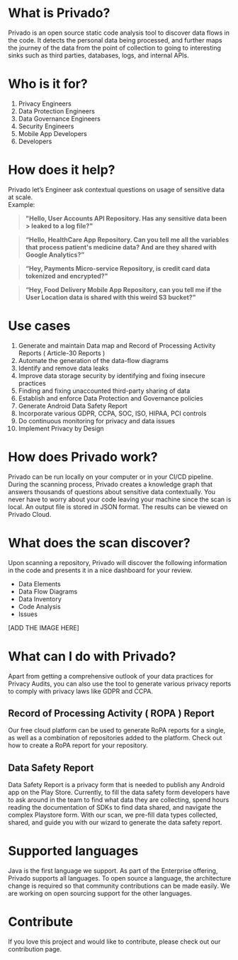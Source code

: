 # What is Privado?
Privado is an open source static code analysis tool to discover data flows in the code. It detects the personal data being processed, and further maps the journey of the data from the point of collection to going to interesting sinks such as third parties, databases, logs, and internal APIs.

# Who is it for?
1.  Privacy Engineers
2.  Data Protection Engineers
3.  Data Governance Engineers
4.  Security Engineers
5.  Mobile App Developers
6.  Developers
    
# How does it help?
Privado let’s Engineer ask contextual questions on usage of sensitive data at scale.  
Example:

> **"Hello, User Accounts API Repository. Has any sensitive data been > leaked to a log file?"**

> **“Hello, HealthCare App Repository. Can you tell me all the variables
> that process patient's medicine data? And are they shared with Google
> Analytics?”**

> **“Hey, Payments Micro-service Repository, is credit card data tokenized
> and encrypted?"**

> **“Hey, Food Delivery Mobile App Repository, can you tell me if the User
> Location data is shared with this weird S3 bucket?"**

# Use cases
1.  Generate and maintain Data map and Record of Processing Activity Reports ( Article-30 Reports )
2.  Automate the generation of the data-flow diagrams
3.  Identify and remove data leaks
4.  Improve data storage security by identifying and fixing insecure practices
5.  Finding and fixing unaccounted third-party sharing of data
6.  Establish and enforce Data Protection and Governance policies
7.  Generate Android Data Safety Report
8.  Incorporate various GDPR, CCPA, SOC, ISO, HIPAA, PCI controls
9.  Do continuous monitoring for privacy and data issues
10.  Implement Privacy by Design
    

# How does Privado work?
Privado can be run locally on your computer or in your CI/CD pipeline. During the scanning process, Privado creates a knowledge graph that answers thousands of questions about sensitive data contextually. You never have to worry about your code leaving your machine since the scan is local. An output file is stored in JSON format. The results can be viewed on Privado Cloud.

# What does the scan discover?
Upon scanning a repository, Privado will discover the following information in the code and presents it in a nice dashboard for your review.

-   Data Elements
-   Data Flow Diagrams
-   Data Inventory
-   Code Analysis
-   Issues
    
[ADD THE IMAGE HERE]

# What can I do with Privado?
Apart from getting a comprehensive outlook of your data practices for Privacy Audits, you can also use the tool to generate various privacy reports to comply with privacy laws like GDPR and CCPA.

## Record of Processing Activity ( ROPA ) Report
Our free cloud platform can be used to generate RoPA reports for a single, as well as a combination of repositories added to the platform. Check out how to create a RoPA report for your repository.

## Data Safety Report
Data Safety Report is a privacy form that is needed to publish any Android app on the Play Store. Currently, to fill the data safety form developers have to ask around in the team to find what data they are collecting, spend hours reading the documentation of SDKs to find data shared, and navigate the complex Playstore form. With our scan, we pre-fill data types collected, shared, and guide you with our wizard to generate the data safety report.

# Supported languages
Java is the first language we support. As part of the Enterprise offering, Privado supports all languages. To open source a language, the architecture change is required so that community contributions can be made easily. We are working on open sourcing support for the other languages.

# Contribute
If you love this project and would like to contribute, please check out our contribution page.

